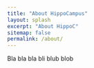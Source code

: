 ```yaml
---
title: "About HippoCampus"
layout: splash
excerpt: "About HippoC"
sitemap: false
permalink: /about/
---
```


Bla bla bla bli blub blob



